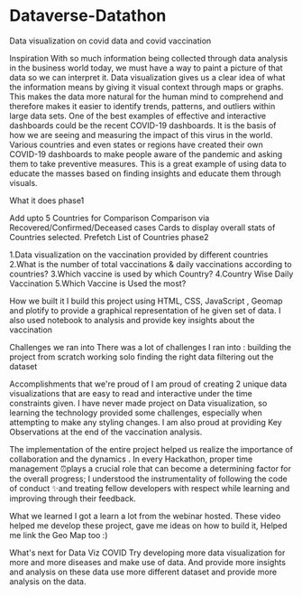 # Dataverse-Datathon
Data visualization on covid data and covid vaccination

Inspiration
With so much information being collected through data analysis in the business world today, we must have a way to paint a picture of that data so we can interpret it. Data visualization gives us a clear idea of what the information means by giving it visual context through maps or graphs. This makes the data more natural for the human mind to comprehend and therefore makes it easier to identify trends, patterns, and outliers within large data sets. One of the best examples of effective and interactive dashboards could be the recent COVID-19 dashboards. It is the basis of how we are seeing and measuring the impact of this virus in the world. Various countries and even states or regions have created their own COVID-19 dashboards to make people aware of the pandemic and asking them to take preventive measures. This is a great example of using data to educate the masses based on finding insights and educate them through visuals.

What it does
phase1

Add upto 5 Countries for Comparison
Comparison via Recovered/Confirmed/Deceased cases
Cards to display overall stats of Countries selected.
Prefetch List of Countries
phase2

1.Data visualization on the vaccination provided by different countries 2.What is the number of total vaccinations & daily vaccinations according to countries? 3.Which vaccine is used by which Country? 4.Country Wise Daily Vaccination 5.Which Vaccine is Used the most?

How we built it
I build this project using HTML, CSS, JavaScript , Geomap and plotify to provide a graphical representation of he given set of data. I also used notebook to analysis and provide key insights about the vaccination

Challenges we ran into
There was a lot of challenges I ran into : building the project from scratch working solo finding the right data filtering out the dataset

Accomplishments that we're proud of
I am proud of creating 2 unique data visualizations that are easy to read and interactive under the time constraints given. I have never made project on Data visualization, so learning the technology provided some challenges, especially when attempting to make any styling changes. I am also proud at providing Key Observations at the end of the vaccination analysis.

The implementation of the entire project helped us realize the importance of collaboration and the dynamics . In every Hackathon, proper time management ⏰plays a crucial role that can become a determining factor for the overall progress; I understood the instrumentality of following the code of conduct ✨and treating fellow developers with respect while learning and improving through their feedback.

What we learned
I got a learn a lot from the webinar hosted. These video helped me develop these project, gave me ideas on how to build it, Helped me link the Geo Map too :)

What's next for Data Viz COVID
Try developing more data visualization for more and more diseases and make use of data. And provide more insights and analysis on these data use more different dataset and provide more analysis on the data.

